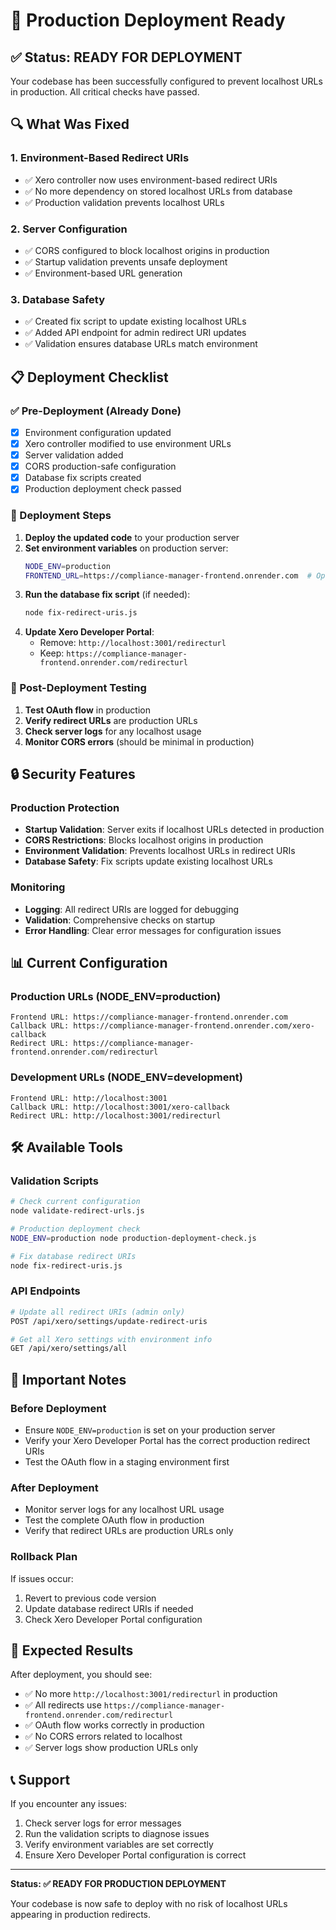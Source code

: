 # 🚀 Production Deployment Ready

## ✅ Status: READY FOR DEPLOYMENT

Your codebase has been successfully configured to prevent localhost URLs in production. All critical checks have passed.

## 🔍 What Was Fixed

### 1. Environment-Based Redirect URIs
- ✅ Xero controller now uses environment-based redirect URIs
- ✅ No more dependency on stored localhost URLs from database
- ✅ Production validation prevents localhost URLs

### 2. Server Configuration
- ✅ CORS configured to block localhost origins in production
- ✅ Startup validation prevents unsafe deployment
- ✅ Environment-based URL generation

### 3. Database Safety
- ✅ Created fix script to update existing localhost URLs
- ✅ Added API endpoint for admin redirect URI updates
- ✅ Validation ensures database URLs match environment

## 📋 Deployment Checklist

### ✅ Pre-Deployment (Already Done)
- [x] Environment configuration updated
- [x] Xero controller modified to use environment URLs
- [x] Server validation added
- [x] CORS production-safe configuration
- [x] Database fix scripts created
- [x] Production deployment check passed

### 🔄 Deployment Steps
1. **Deploy the updated code** to your production server
2. **Set environment variables** on production server:
   ```bash
   NODE_ENV=production
   FRONTEND_URL=https://compliance-manager-frontend.onrender.com  # Optional
   ```
3. **Run the database fix script** (if needed):
   ```bash
   node fix-redirect-uris.js
   ```
4. **Update Xero Developer Portal**:
   - Remove: `http://localhost:3001/redirecturl`
   - Keep: `https://compliance-manager-frontend.onrender.com/redirecturl`

### 🧪 Post-Deployment Testing
1. **Test OAuth flow** in production
2. **Verify redirect URLs** are production URLs
3. **Check server logs** for any localhost usage
4. **Monitor CORS errors** (should be minimal in production)

## 🔒 Security Features

### Production Protection
- **Startup Validation**: Server exits if localhost URLs detected in production
- **CORS Restrictions**: Blocks localhost origins in production
- **Environment Validation**: Prevents localhost URLs in redirect URIs
- **Database Safety**: Fix scripts update existing localhost URLs

### Monitoring
- **Logging**: All redirect URIs are logged for debugging
- **Validation**: Comprehensive checks on startup
- **Error Handling**: Clear error messages for configuration issues

## 📊 Current Configuration

### Production URLs (NODE_ENV=production)
```
Frontend URL: https://compliance-manager-frontend.onrender.com
Callback URL: https://compliance-manager-frontend.onrender.com/xero-callback
Redirect URL: https://compliance-manager-frontend.onrender.com/redirecturl
```

### Development URLs (NODE_ENV=development)
```
Frontend URL: http://localhost:3001
Callback URL: http://localhost:3001/xero-callback
Redirect URL: http://localhost:3001/redirecturl
```

## 🛠️ Available Tools

### Validation Scripts
```bash
# Check current configuration
node validate-redirect-urls.js

# Production deployment check
NODE_ENV=production node production-deployment-check.js

# Fix database redirect URIs
node fix-redirect-uris.js
```

### API Endpoints
```bash
# Update all redirect URIs (admin only)
POST /api/xero/settings/update-redirect-uris

# Get all Xero settings with environment info
GET /api/xero/settings/all
```

## 🚨 Important Notes

### Before Deployment
- Ensure `NODE_ENV=production` is set on your production server
- Verify your Xero Developer Portal has the correct production redirect URIs
- Test the OAuth flow in a staging environment first

### After Deployment
- Monitor server logs for any localhost URL usage
- Test the complete OAuth flow in production
- Verify that redirect URLs are production URLs only

### Rollback Plan
If issues occur:
1. Revert to previous code version
2. Update database redirect URIs if needed
3. Check Xero Developer Portal configuration

## 🎯 Expected Results

After deployment, you should see:
- ✅ No more `http://localhost:3001/redirecturl` in production
- ✅ All redirects use `https://compliance-manager-frontend.onrender.com/redirecturl`
- ✅ OAuth flow works correctly in production
- ✅ No CORS errors related to localhost
- ✅ Server logs show production URLs only

## 📞 Support

If you encounter any issues:
1. Check server logs for error messages
2. Run the validation scripts to diagnose issues
3. Verify environment variables are set correctly
4. Ensure Xero Developer Portal configuration is correct

---

**Status: ✅ READY FOR PRODUCTION DEPLOYMENT**

Your codebase is now safe to deploy with no risk of localhost URLs appearing in production redirects.
